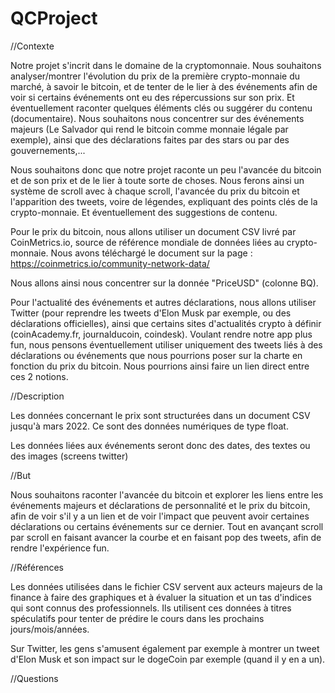 # QCProject

//Contexte

Notre projet s'incrit dans le domaine de la cryptomonnaie. Nous souhaitons analyser/montrer l'évolution du prix de la première crypto-monnaie du marché, à savoir le bitcoin, et de tenter de le lier à des événements afin de voir si certains événements ont eu des répercussions sur son prix. Et éventuellement raconter quelques éléments clés ou suggérer du contenu (documentaire). Nous souhaitons nous concentrer sur des événements majeurs (Le Salvador qui rend le bitcoin comme monnaie légale par exemple), ainsi que des déclarations faites par des stars ou par des gouvernements,...

Nous souhaitons donc que notre projet raconte un peu l'avancée du bitcoin et de son prix et de le lier à toute sorte de choses. Nous ferons ainsi un système de scroll avec à chaque scroll, l'avancée du prix du bitcoin et l'apparition des tweets, voire de légendes, expliquant des points clés de la crypto-monnaie. Et éventuellement des suggestions de contenu.

Pour le prix du bitcoin, nous allons utiliser un document CSV livré par CoinMetrics.io, source de référence mondiale de données liées au crypto-monnaie. Nous avons téléchargé le document sur la page : https://coinmetrics.io/community-network-data/

Nous allons ainsi nous concentrer sur la donnée "PriceUSD" (colonne BQ).

Pour l'actualité des événements et autres déclarations, nous allons utiliser Twitter (pour reprendre les tweets d'Elon Musk par exemple, ou des déclarations officielles), ainsi que certains sites d'actualités crypto à définir (coinAcademy.fr, journalducoin, coindesk). Voulant rendre notre app plus fun, nous pensons éventuellement utiliser uniquement des tweets liés à des déclarations ou événements que nous pourrions poser sur la charte en fonction du prix du bitcoin. Nous pourrions ainsi faire un lien direct entre ces 2 notions.

//Description

Les données concernant le prix sont structurées dans un document CSV jusqu'à mars 2022. Ce sont des données numériques de type float.

Les données liées aux événements seront donc des dates, des textes ou des images (screens twitter)

//But

Nous souhaitons raconter l'avancée du bitcoin et explorer les liens entre les événements majeurs et déclarations de personnalité et le prix du bitcoin, afin de voir s'il y a un lien et de voir l'impact que peuvent avoir certaines déclarations ou certains événements sur ce dernier. Tout en avançant scroll par scroll en faisant avancer la courbe et en faisant pop des tweets, afin de rendre l'expérience fun.

//Références

Les données utilisées dans le fichier CSV servent aux acteurs majeurs de la finance à faire des graphiques et à évaluer la situation et un tas d'indices qui sont connus des professionnels. Ils utilisent ces données à titres spéculatifs pour tenter de prédire le cours dans les prochains jours/mois/années.

Sur Twitter, les gens s'amusent également par exemple à montrer un tweet d'Elon Musk et son impact sur le dogeCoin par exemple (quand il y en a un).

//Questions
